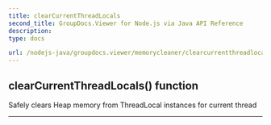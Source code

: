 ```yaml
---
title: clearCurrentThreadLocals
second_title: GroupDocs.Viewer for Node.js via Java API Reference
description: 
type: docs

url: /nodejs-java/groupdocs.viewer/memorycleaner/clearcurrentthreadlocals/
---
```


## clearCurrentThreadLocals()  function
Safely clears Heap memory from ThreadLocal instances for current thread


---



